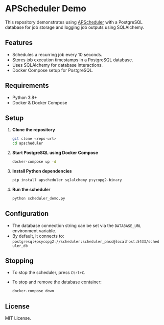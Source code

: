 # APScheduler Demo

This repository demonstrates using [APScheduler](https://apscheduler.readthedocs.io/) with a PostgreSQL database for job storage and logging job outputs using SQLAlchemy.

## Features

- Schedules a recurring job every 10 seconds.
- Stores job execution timestamps in a PostgreSQL database.
- Uses SQLAlchemy for database interactions.
- Docker Compose setup for PostgreSQL.

## Requirements

- Python 3.8+
- Docker & Docker Compose

## Setup

1. **Clone the repository**

   ```sh
   git clone <repo-url>
   cd apscheduler
   ```

2. **Start PostgreSQL using Docker Compose**

   ```sh
   docker-compose up -d
   ```

3. **Install Python dependencies**

   ```sh
   pip install apscheduler sqlalchemy psycopg2-binary
   ```

4. **Run the scheduler**

   ```sh
   python scheduler_demo.py
   ```

## Configuration

- The database connection string can be set via the `DATABASE_URL` environment variable.
- By default, it connects to:  
  `postgresql+psycopg2://scheduler:scheduler_pass@localhost:5433/scheduler_db`

## Stopping

- To stop the scheduler, press `Ctrl+C`.
- To stop and remove the database container:

  ```sh
  docker-compose down
  ```

## License

MIT License.
